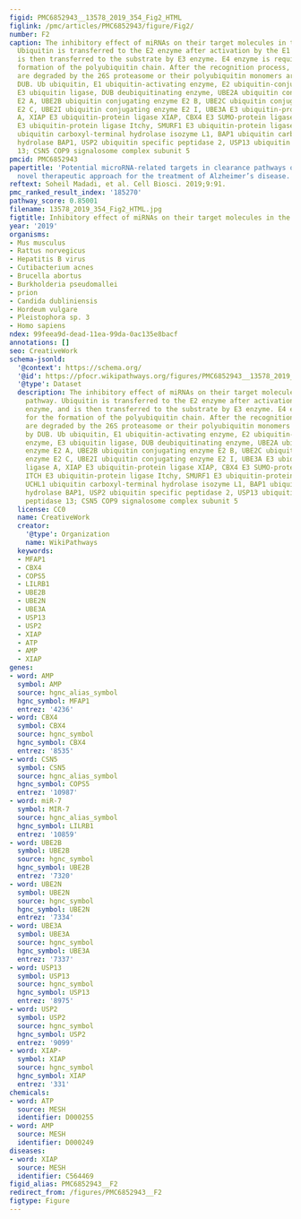```yaml
---
figid: PMC6852943__13578_2019_354_Fig2_HTML
figlink: /pmc/articles/PMC6852943/figure/Fig2/
number: F2
caption: The inhibitory effect of miRNAs on their target molecules in the UPS pathway.
  Ubiquitin is transferred to the E2 enzyme after activation by the E1 enzyme, and
  is then transferred to the substrate by E3 enzyme. E4 enzyme is required for the
  formation of the polyubiquitin chain. After the recognition process, substrates
  are degraded by the 26S proteasome or their polyubiquitin monomers are removed by
  DUB. Ub ubiquitin, E1 ubiquitin-activating enzyme, E2 ubiquitin-conjugating enzyme,
  E3 ubiquitin ligase, DUB deubiquitinating enzyme, UBE2A ubiquitin conjugating enzyme
  E2 A, UBE2B ubiquitin conjugating enzyme E2 B, UBE2C ubiquitin conjugating enzyme
  E2 C, UBE2I ubiquitin conjugating enzyme E2 I, UBE3A E3 ubiquitin-protein ligase
  A, XIAP E3 ubiquitin-protein ligase XIAP, CBX4 E3 SUMO-protein ligase CBX4, ITCH
  E3 ubiquitin-protein ligase Itchy, SMURF1 E3 ubiquitin-protein ligase SMURF1, UCHL1
  ubiquitin carboxyl-terminal hydrolase isozyme L1, BAP1 ubiquitin carboxyl-terminal
  hydrolase BAP1, USP2 ubiquitin specific peptidase 2, USP13 ubiquitin specific peptidase
  13; CSN5 COP9 signalosome complex subunit 5
pmcid: PMC6852943
papertitle: 'Potential microRNA-related targets in clearance pathways of amyloid-β:
  novel therapeutic approach for the treatment of Alzheimer’s disease.'
reftext: Soheil Madadi, et al. Cell Biosci. 2019;9:91.
pmc_ranked_result_index: '185270'
pathway_score: 0.85001
filename: 13578_2019_354_Fig2_HTML.jpg
figtitle: Inhibitory effect of miRNAs on their target molecules in the UPS pathway
year: '2019'
organisms:
- Mus musculus
- Rattus norvegicus
- Hepatitis B virus
- Cutibacterium acnes
- Brucella abortus
- Burkholderia pseudomallei
- prion
- Candida dubliniensis
- Hordeum vulgare
- Pleistophora sp. 3
- Homo sapiens
ndex: 99feea9d-dead-11ea-99da-0ac135e8bacf
annotations: []
seo: CreativeWork
schema-jsonld:
  '@context': https://schema.org/
  '@id': https://pfocr.wikipathways.org/figures/PMC6852943__13578_2019_354_Fig2_HTML.html
  '@type': Dataset
  description: The inhibitory effect of miRNAs on their target molecules in the UPS
    pathway. Ubiquitin is transferred to the E2 enzyme after activation by the E1
    enzyme, and is then transferred to the substrate by E3 enzyme. E4 enzyme is required
    for the formation of the polyubiquitin chain. After the recognition process, substrates
    are degraded by the 26S proteasome or their polyubiquitin monomers are removed
    by DUB. Ub ubiquitin, E1 ubiquitin-activating enzyme, E2 ubiquitin-conjugating
    enzyme, E3 ubiquitin ligase, DUB deubiquitinating enzyme, UBE2A ubiquitin conjugating
    enzyme E2 A, UBE2B ubiquitin conjugating enzyme E2 B, UBE2C ubiquitin conjugating
    enzyme E2 C, UBE2I ubiquitin conjugating enzyme E2 I, UBE3A E3 ubiquitin-protein
    ligase A, XIAP E3 ubiquitin-protein ligase XIAP, CBX4 E3 SUMO-protein ligase CBX4,
    ITCH E3 ubiquitin-protein ligase Itchy, SMURF1 E3 ubiquitin-protein ligase SMURF1,
    UCHL1 ubiquitin carboxyl-terminal hydrolase isozyme L1, BAP1 ubiquitin carboxyl-terminal
    hydrolase BAP1, USP2 ubiquitin specific peptidase 2, USP13 ubiquitin specific
    peptidase 13; CSN5 COP9 signalosome complex subunit 5
  license: CC0
  name: CreativeWork
  creator:
    '@type': Organization
    name: WikiPathways
  keywords:
  - MFAP1
  - CBX4
  - COPS5
  - LILRB1
  - UBE2B
  - UBE2N
  - UBE3A
  - USP13
  - USP2
  - XIAP
  - ATP
  - AMP
  - XIAP
genes:
- word: AMP
  symbol: AMP
  source: hgnc_alias_symbol
  hgnc_symbol: MFAP1
  entrez: '4236'
- word: CBX4
  symbol: CBX4
  source: hgnc_symbol
  hgnc_symbol: CBX4
  entrez: '8535'
- word: CSN5
  symbol: CSN5
  source: hgnc_alias_symbol
  hgnc_symbol: COPS5
  entrez: '10987'
- word: miR-7
  symbol: MIR-7
  source: hgnc_alias_symbol
  hgnc_symbol: LILRB1
  entrez: '10859'
- word: UBE2B
  symbol: UBE2B
  source: hgnc_symbol
  hgnc_symbol: UBE2B
  entrez: '7320'
- word: UBE2N
  symbol: UBE2N
  source: hgnc_symbol
  hgnc_symbol: UBE2N
  entrez: '7334'
- word: UBE3A
  symbol: UBE3A
  source: hgnc_symbol
  hgnc_symbol: UBE3A
  entrez: '7337'
- word: USP13
  symbol: USP13
  source: hgnc_symbol
  hgnc_symbol: USP13
  entrez: '8975'
- word: USP2
  symbol: USP2
  source: hgnc_symbol
  hgnc_symbol: USP2
  entrez: '9099'
- word: XIAP-
  symbol: XIAP
  source: hgnc_symbol
  hgnc_symbol: XIAP
  entrez: '331'
chemicals:
- word: ATP
  source: MESH
  identifier: D000255
- word: AMP
  source: MESH
  identifier: D000249
diseases:
- word: XIAP
  source: MESH
  identifier: C564469
figid_alias: PMC6852943__F2
redirect_from: /figures/PMC6852943__F2
figtype: Figure
---
```

